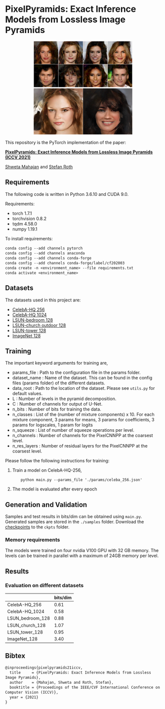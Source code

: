 # PixelPyramids: Exact Inference Models from Lossless Image Pyramids

<p align="center">
  <img width="320" height="150" src="/assets/celeba_256.png" hspace="30">
  <img width="320" height="150" src="/assets/celeba1024.png" hspace="30">
</p>

This repository is the PyTorch implementation of the paper:

[**PixelPyramids: Exact Inference Models from Lossless Image Pyramids (ICCV 2021)**](https://openaccess.thecvf.com/content/ICCV2021/html/Mahajan_PixelPyramids_Exact_Inference_Models_From_Lossless_Image_Pyramids_ICCV_2021_paper.html)

[Shweta Mahajan](https://www.visinf.tu-darmstadt.de/visinf/team_members/smahajan/smahajan.en.jsp) and [Stefan Roth](https://www.visinf.tu-darmstadt.de/visinf/team_members/sroth/sroth.en.jsp)


## Requirements
The following code is written in Python 3.6.10 and CUDA 9.0.

Requirements:
- torch 1.7.1
- torchvision 0.8.2
- tqdm 4.58.0
- numpy 1.19.1


To install requirements:

```setup
conda config --add channels pytorch
conda config --add channels anaconda
conda config --add channels conda-forge
conda config --add channels conda-forge/label/cf202003
conda create -n <environment_name> --file requirements.txt
conda activate <environment_name>
```

## Datasets

The datasets used in this project are:
- [CelebA-HQ 256](http://mmlab.ie.cuhk.edu.hk/projects/CelebA.html) 
- [CelebA-HQ 1024](http://mmlab.ie.cuhk.edu.hk/projects/CelebA.html)
- [LSUN-bedroom 128](https://github.com/fyu/lsun)
- [LSUN-church outdoor 128](https://github.com/fyu/lsun)
- [LSUN-tower 128](https://github.com/fyu/lsun)
- [ImageNet 128](http://www.image-net.org/download)



## Training
The important keyword arguments for training are,
- params_file : Path to the configuration file in the params folder.
- dataset_name : Name of the dataset. This can be found in the config files (params folder) of the different datasets.
- data_root : Path to the location of the dataset. Please see `utils.py` for default values.
- L : Number of levels in the pyramid decomposition.
- C : Number of channels for output of U-Net.
- n_bits : Number of bits for training the data. 
- n_classes : List of the (number of mixture components) x 10. For each mixture component, 3 params for means, 3 params for 	coefficients, 3 params for logscales, 1 param for logits
- n_squeeze : List of number of squeeze operations per level.
- n_channels : Number of channels for the PixelCNNPP at the coarsest level.
- n_res_layers : Number of residual layers for the PixelCNNPP at the coarsest level.

Please follow the following instructions for training:
1. Train a model on CelebA-HQ-256,
 ```
		python main.py --params_file './params/celeba_256.json' 
 ```
2. The model is evaluated after every epoch

## Generation and Validation

Samples and test results in bits/dim can be obtained using `main.py`. Generated samples are stored in the `./samples` folder. Download the [checkpoints](http://download.visinf.informatik.tu-darmstadt.de/2021-iccv-mahajan-pixelpyramids/ckpts.tar.gz) to the `ckpts` folder.

### Memory requirements
The models were trained on four nvidia V100 GPU with 32 GB memory. The levels can be trained in parallel with a maximum of 24GB memory per level.


## Results


### Evaluation on different datasets 

|              	   |    bits/dim    |  
| ---------------- | -------------- |
| CelebA-HQ_256	   |      0.61      | 
| CelebA-HQ_1024   |      0.58      |
| LSUN_bedroom_128 |      0.88      |
| LSUN_church_128  |      1.07      |
| LSUN_tower_128   |      0.95      |
| ImageNet_128     |      3.40      | 

## Bibtex

	@inproceedings{pixelpyramids21iccv,
	  title     = {PixelPyramids: Exact Inference Models from Lossless Image Pyramids},
	  author    = {Mahajan, Shweta and Roth, Stefan},
	  booktitle = {Proceedings of the IEEE/CVF International Conference on Computer Vision (ICCV)},
	  year = {2021}
	}
